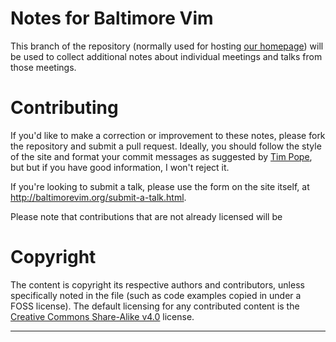 Notes for Baltimore Vim
=======================

This branch of the repository (normally used for hosting [our homepage][home])
will be used to collect additional notes about individual meetings and talks
from those meetings.

Contributing
============

If you'd like to make a correction or improvement to these notes, please fork
the repository and submit a pull request. Ideally, you should follow the style
of the site and format your commit messages as suggested by [Tim Pope][msg],
but but if you have good information, I won't reject it.

If you're looking to submit a talk, please use the form on the site itself,
at http://baltimorevim.org/submit-a-talk.html.

Please note that contributions that are not already licensed will be 

Copyright
=========

The content is copyright its respective authors and contributors, unless
specifically noted in the file (such as code examples copied in under a FOSS
license). The default licensing for any contributed content is the
[Creative Commons Share-Alike v4.0][ccsa] license.

-----

[home]: http://baltimorevim.org/
[msg]:  http://tbaggery.com/2008/04/19/a-note-about-git-commit-messages.html
[ccsa]: http://creativecommons.org/licenses/by-sa/4.0/   

